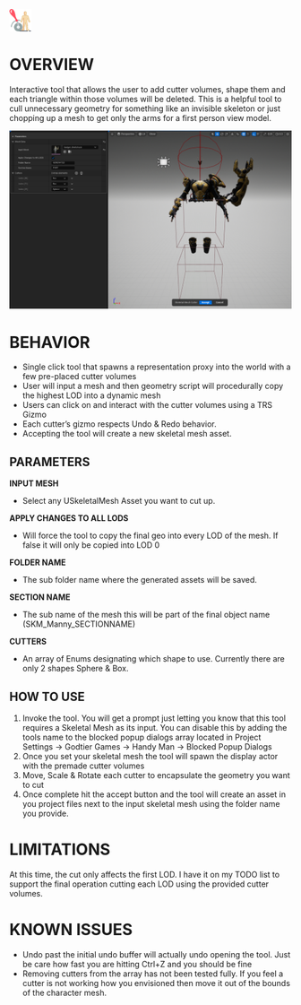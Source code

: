 ﻿![Icon](../../../HandyMan/Content/Icons/cutter.png)

# OVERVIEW

Interactive tool that allows the user to add cutter volumes, shape them and each triangle within those volumes will be deleted. This is a helpful tool to cull unnecessary geometry for something like an invisible skeleton or just chopping up a mesh to get only the arms for a first person view model.


![Screenshot](../../screenshots/skeletal/cutter.png)



# BEHAVIOR

- Single click tool that spawns a representation proxy into the world with a few pre-placed cutter volumes
- User will input a mesh and then geometry script will procedurally copy the highest LOD into a dynamic mesh
- Users can click on and interact with the cutter volumes using a TRS Gizmo
- Each cutter’s gizmo respects Undo & Redo behavior.
- Accepting the tool will create a new skeletal mesh asset.

## PARAMETERS

**INPUT MESH**

- Select any USkeletalMesh Asset you want to cut up.

**APPLY CHANGES TO ALL LODS**

- Will force the tool to copy the final geo into every LOD of the mesh. If false it will only be copied into LOD 0

**FOLDER NAME**

- The sub folder name where the generated assets will be saved.

**SECTION NAME**

- The sub name of the mesh this will be part of the final object name (SKM_Manny_SECTIONNAME)

**CUTTERS**

- An array of Enums designating which shape to use. Currently there are only 2 shapes Sphere & Box.

## HOW TO USE

1. Invoke the tool. You will get a prompt just letting you know that this tool requires a Skeletal Mesh as its input. You can disable this by adding the tools name to the blocked popup dialogs array located in Project Settings → Godtier Games → Handy Man → Blocked Popup Dialogs
2. Once you set your skeletal mesh the tool will spawn the display actor with the premade cutter volumes
3. Move, Scale & Rotate each cutter to encapsulate the geometry you want to cut
4. Once complete hit the accept button and the tool will create an asset in you project files next to the input skeletal mesh using the folder name you provide.

# LIMITATIONS

At this time, the cut only affects the first LOD. I have it on my TODO list to support the final operation cutting each LOD using the provided cutter volumes.

# KNOWN ISSUES

- Undo past the initial undo buffer will actually undo opening the tool. Just be care how fast you are hitting Ctrl+Z and you should be fine
- Removing cutters from the array has not been tested fully. If you feel a cutter is not working how you envisioned then move it out of the bounds of the character mesh.